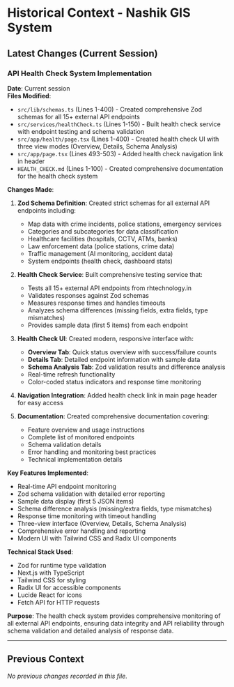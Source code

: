 # Historical Context - Nashik GIS System

## Latest Changes (Current Session)

### API Health Check System Implementation

**Date**: Current session  
**Files Modified**:

-   `src/lib/schemas.ts` (Lines 1-400) - Created comprehensive Zod schemas for all 15+ external API endpoints
-   `src/services/healthCheck.ts` (Lines 1-150) - Built health check service with endpoint testing and schema validation
-   `src/app/health/page.tsx` (Lines 1-400) - Created health check UI with three view modes (Overview, Details, Schema Analysis)
-   `src/app/page.tsx` (Lines 493-503) - Added health check navigation link in header
-   `HEALTH_CHECK.md` (Lines 1-100) - Created comprehensive documentation for the health check system

**Changes Made**:

1. **Zod Schema Definition**: Created strict schemas for all external API endpoints including:

    - Map data with crime incidents, police stations, emergency services
    - Categories and subcategories for data classification
    - Healthcare facilities (hospitals, CCTV, ATMs, banks)
    - Law enforcement data (police stations, crime data)
    - Traffic management (AI monitoring, accident data)
    - System endpoints (health check, dashboard stats)

2. **Health Check Service**: Built comprehensive testing service that:

    - Tests all 15+ external API endpoints from rhtechnology.in
    - Validates responses against Zod schemas
    - Measures response times and handles timeouts
    - Analyzes schema differences (missing fields, extra fields, type mismatches)
    - Provides sample data (first 5 items) from each endpoint

3. **Health Check UI**: Created modern, responsive interface with:

    - **Overview Tab**: Quick status overview with success/failure counts
    - **Details Tab**: Detailed endpoint information with sample data
    - **Schema Analysis Tab**: Zod validation results and difference analysis
    - Real-time refresh functionality
    - Color-coded status indicators and response time monitoring

4. **Navigation Integration**: Added health check link in main page header for easy access

5. **Documentation**: Created comprehensive documentation covering:
    - Feature overview and usage instructions
    - Complete list of monitored endpoints
    - Schema validation details
    - Error handling and monitoring best practices
    - Technical implementation details

**Key Features Implemented**:

-   Real-time API endpoint monitoring
-   Zod schema validation with detailed error reporting
-   Sample data display (first 5 JSON items)
-   Schema difference analysis (missing/extra fields, type mismatches)
-   Response time monitoring with timeout handling
-   Three-view interface (Overview, Details, Schema Analysis)
-   Comprehensive error handling and reporting
-   Modern UI with Tailwind CSS and Radix UI components

**Technical Stack Used**:

-   Zod for runtime type validation
-   Next.js with TypeScript
-   Tailwind CSS for styling
-   Radix UI for accessible components
-   Lucide React for icons
-   Fetch API for HTTP requests

**Purpose**: The health check system provides comprehensive monitoring of all external API endpoints, ensuring data integrity and API reliability through schema validation and detailed analysis of response data.

---

## Previous Context

_No previous changes recorded in this file._
